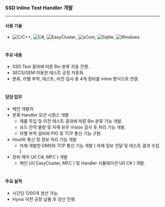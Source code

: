 ### SSD Inline Test Handler 개발
---
#### 사용 기술
* ![C/C++](https://img.shields.io/badge/C++-brown.svg?style=flat&logo=cplusplus&logoColor=white),
  ![C#](https://img.shields.io/badge/CSharp-brown.svg?style=flat&logo=csharp&logoColor=white),
  ![EasyCluster](https://img.shields.io/badge/EasyCluster-darkgreen.svg?style=flat&logo=code&logoColor=white),
  ![xCom](https://img.shields.io/badge/xCom-darkgreen.svg?style=flat&logo=xcom&logoColor=white),
  ![Sqlite](https://img.shields.io/badge/Sqlite-blue.svg?style=flat&logo=sqlite&logoColor=white),
  ![Windows](https://img.shields.io/badge/Windows-orange.svg?style=flat&logo=windows&logoColor=white)
#

#### 주요 내용
* SSD Test 결과에 따른 Bin 분류 자동 진행.
* SECS/GEM 이용한 테스트 공정 자동화.
* 분류, 라벨 부착, 테스트, 비전 검사 총 4개 장비를 inline 형식으로 연결.
#

#### 담당 업무
* 메인 개발자.
* 분류 Handler 모션 시퀀스 개발
  * 제품 투입 및 이전 테스트 결과에 따른 Bin 분류 기능 개발.
  * 보드 안착 불량 및 자재 유무 Vision 검사 후 처리 기능 개발.
  * 라벨 부착 설비와 PIO 및 TCP 통신 기능 구현.
* Host와 통신 및 정보 처리 기능 개발
  * 자체 개발한 DMS와 TCP 통신 기능 개발 ( 자재 정보 전달 및 테스트 결과 수집 ) 
* 장비 제어 UI( C#, MFC ) 개발
  * 메인 UI( EasyCluster, MFC ) 및 Handler 시뮬레이션 UI( C# ) 개발.  
#

#### 주요 실적
* 시간당 1200개 생산 가능.
* Hynix 이천 공장 납품 후 양산 진행.
#
